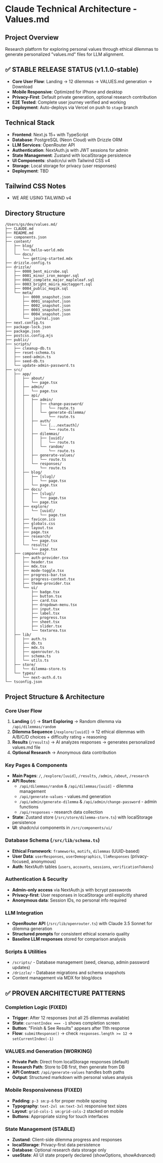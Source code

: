 # Claude Technical Architecture - Values.md

## Project Overview
Research platform for exploring personal values through ethical dilemmas to generate personalized "values.md" files for LLM alignment.

## ✅ STABLE RELEASE STATUS (v1.1.0-stable)
- **Core User Flow**: Landing → 12 dilemmas → VALUES.md generation → Download
- **Mobile Responsive**: Optimized for iPhone and desktop
- **Privacy-First**: Default private generation, optional research contribution
- **E2E Tested**: Complete user journey verified and working
- **Deployment**: Auto-deploys via Vercel on push to `stage` branch

## Technical Stack
- **Frontend**: Next.js 15+ with TypeScript
- **Database**: PostgreSQL (Neon Cloud) with Drizzle ORM
- **LLM Services**: OpenRouter API
- **Authentication**: NextAuth.js with JWT sessions for admin
- **State Management**: Zustand with localStorage persistence
- **UI Components**: shadcn/ui with Tailwind CSS v4
- **Storage**: Local storage for privacy (user responses)
- **Deployment**: TBD

## Tailwind CSS Notes
- WE ARE USING TAILWIND v4

## Directory Structure
```
/Users/gs/dev/values.md/
├── CLAUDE.md
├── README.md
├── components.json
├── content/
│   ├── blog/
│   │   └── hello-world.mdx
│   └── docs/
│       └── getting-started.mdx
├── drizzle.config.ts
├── drizzle/
│   ├── 0000_bent_microbe.sql
│   ├── 0001_minor_iron_monger.sql
│   ├── 0002_complete_major_mapleleaf.sql
│   ├── 0003_bright_moira_mactaggert.sql
│   ├── 0004_public_magik.sql
│   └── meta/
│       ├── 0000_snapshot.json
│       ├── 0001_snapshot.json
│       ├── 0002_snapshot.json
│       ├── 0003_snapshot.json
│       ├── 0004_snapshot.json
│       └── _journal.json
├── next.config.ts
├── package-lock.json
├── package.json
├── postcss.config.mjs
├── public/
├── scripts/
│   ├── cleanup-db.ts
│   ├── reset-schema.ts
│   ├── seed-admin.ts
│   ├── seed-db.ts
│   └── update-admin-password.ts
├── src/
│   ├── app/
│   │   ├── about/
│   │   │   └── page.tsx
│   │   ├── admin/
│   │   │   └── page.tsx
│   │   ├── api/
│   │   │   ├── admin/
│   │   │   │   ├── change-password/
│   │   │   │   │   └── route.ts
│   │   │   │   └── generate-dilemma/
│   │   │   │       └── route.ts
│   │   │   ├── auth/
│   │   │   │   └── [...nextauth]/
│   │   │   │       └── route.ts
│   │   │   ├── dilemmas/
│   │   │   │   ├── [uuid]/
│   │   │   │   │   └── route.ts
│   │   │   │   └── random/
│   │   │   │       └── route.ts
│   │   │   ├── generate-values/
│   │   │   │   └── route.ts
│   │   │   └── responses/
│   │   │       └── route.ts
│   │   ├── blog/
│   │   │   ├── [slug]/
│   │   │   │   └── page.tsx
│   │   │   └── page.tsx
│   │   ├── docs/
│   │   │   ├── [slug]/
│   │   │   │   └── page.tsx
│   │   │   └── page.tsx
│   │   ├── explore/
│   │   │   └── [uuid]/
│   │   │       └── page.tsx
│   │   ├── favicon.ico
│   │   ├── globals.css
│   │   ├── layout.tsx
│   │   ├── page.tsx
│   │   ├── research/
│   │   │   └── page.tsx
│   │   └── results/
│   │       └── page.tsx
│   ├── components/
│   │   ├── auth-provider.tsx
│   │   ├── header.tsx
│   │   ├── mdx.tsx
│   │   ├── mode-toggle.tsx
│   │   ├── progress-bar.tsx
│   │   ├── progress-context.tsx
│   │   ├── theme-provider.tsx
│   │   └── ui/
│   │       ├── badge.tsx
│   │       ├── button.tsx
│   │       ├── card.tsx
│   │       ├── dropdown-menu.tsx
│   │       ├── input.tsx
│   │       ├── label.tsx
│   │       ├── progress.tsx
│   │       ├── sheet.tsx
│   │       ├── slider.tsx
│   │       └── textarea.tsx
│   ├── lib/
│   │   ├── auth.ts
│   │   ├── db.ts
│   │   ├── mdx.ts
│   │   ├── openrouter.ts
│   │   ├── schema.ts
│   │   └── utils.ts
│   ├── store/
│   │   └── dilemma-store.ts
│   └── types/
│       └── next-auth.d.ts
└── tsconfig.json
```

## Project Structure & Architecture

### Core User Flow
1. **Landing** (`/`) → **Start Exploring** → Random dilemma via `/api/dilemmas/random`
2. **Dilemma Sequence** (`/explore/[uuid]`) → 12 ethical dilemmas with A/B/C/D choices + difficulty rating + reasoning
3. **Results** (`/results`) → AI analyzes responses → generates personalized values.md file
4. **Optional Research** → Anonymous data contribution

### Key Pages & Components
- **Main Pages**: `/`, `/explore/[uuid]`, `/results`, `/admin`, `/about`, `/research`
- **API Routes**: 
  - `/api/dilemmas/random` & `/api/dilemmas/[uuid]` - dilemma management
  - `/api/generate-values` - values.md generation
  - `/api/admin/generate-dilemma` & `/api/admin/change-password` - admin functions
  - `/api/responses` - research data collection
- **State**: Zustand store (`/src/store/dilemma-store.ts`) with localStorage persistence
- **UI**: shadcn/ui components in `/src/components/ui/`

### Database Schema (`/src/lib/schema.ts`)
- **Ethical Framework**: `frameworks`, `motifs`, `dilemmas` (UUID-based)
- **User Data**: `userResponses`, `userDemographics`, `llmResponses` (privacy-focused, anonymous)
- **Auth**: NextAuth tables (`users`, `accounts`, `sessions`, `verificationTokens`)

### Authentication & Security
- **Admin-only access** via NextAuth.js with bcrypt passwords
- **Privacy-first**: User responses in localStorage until explicitly shared
- **Anonymous data**: Session IDs, no personal info required

### LLM Integration
- **OpenRouter API** (`/src/lib/openrouter.ts`) with Claude 3.5 Sonnet for dilemma generation
- **Structured prompts** for consistent ethical scenario quality
- **Baseline LLM responses** stored for comparison analysis

### Scripts & Utilities
- `/scripts/` - Database management (seed, cleanup, admin password updates)
- `/drizzle/` - Database migrations and schema snapshots
- Content management via MDX for blog/docs

## ✅ PROVEN ARCHITECTURE PATTERNS

### Completion Logic (FIXED)
- **Trigger**: After 12 responses (not all 25 dilemmas available)
- **State**: `currentIndex === -1` shows completion screen
- **Button**: "Finish & See Results" appears after 11th response
- **Flow**: `submitResponse()` → check `responses.length >= 12` → `setCurrentIndex(-1)`

### VALUES.md Generation (WORKING)
- **Private Path**: Direct from localStorage responses (default)
- **Research Path**: Store to DB first, then generate from DB
- **API Contract**: `/api/generate-values` handles both paths
- **Output**: Structured markdown with personal values analysis

### Mobile Responsiveness (FIXED)
- **Padding**: `p-3 sm:p-6` for proper mobile spacing
- **Typography**: `text-2xl sm:text-3xl` responsive text sizes
- **Layout**: `grid-cols-1 sm:grid-cols-2` stacked on mobile
- **Buttons**: Appropriate sizing for touch interfaces

### State Management (STABLE)
- **Zustand**: Client-side dilemma progress and responses
- **localStorage**: Privacy-first data persistence
- **Database**: Optional research data storage only
- **useState**: All UI state properly declared (showOptions, showAdvanced)